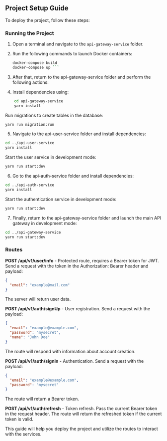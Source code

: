 ## Project Setup Guide

To deploy the project, follow these steps:

### Running the Project

1. Open a terminal and navigate to the `api-gateway-service` folder.

2. Run the following commands to launch Docker containers:
   ```bash
   docker-compose build
   docker-compose up ```

3. After that, return to the api-gateway-service folder and perform the following actions:

4. Install dependencies using:

```bash
    cd api-gateway-service
    yarn install
```
Run migrations to create tables in the database:

```bash
yarn run migration:run
```
5. Navigate to the api-user-service folder and install dependencies:

```bash
cd ../api-user-service
yarn install
```
Start the user service in development mode:

```bash
yarn run start:dev
```
6. Go to the api-auth-service folder and install dependencies:

```bash
cd ../api-auth-service
yarn install
```
Start the authentication service in development mode:

```bash
yarn run start:dev
```
7. Finally, return to the api-gateway-service folder and launch the main API gateway in development mode:

```bash
cd ../api-gateway-service
yarn run start:dev
```

### Routes
**POST /api/v1/user/info** - Protected route, requires a Bearer token for JWT. Send a request with the token in the Authorization: Bearer <token> header and payload:

```JSON
{
  "email": "example@mail.com"
}
```
The server will return user data.

**POST /api/v1/auth/signUp** - User registration. Send a request with the payload:

```JSON
{
  "email": "example@example.com",
  "password": "mysecret",
  "name": "John Doe"
}
```
The route will respond with information about account creation.

**POST /api/v1/auth/signIn** - Authentication. Send a request with the payload:

```JSON
{
  "email": "example@example.com",
  "password": "mysecret"
}
```
The route will return a Bearer token.

**POST /api/v1/auth/refresh** - Token refresh. Pass the current Bearer token in the request header. The route will return the refreshed token if the current token is valid.

This guide will help you deploy the project and utilize the routes to interact with the services.
